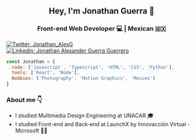 <h2 align = center>Hey, I'm Jonathan Guerra 🙂</h2>
<h3 align = center>Front-end Web Developer 💻 | Mexican 🇲🇽</h3>

[![Twitter: Jonathan_AlexG](https://img.shields.io/twitter/follow/Jonathan_AlexG?style=social)](https://twitter.com/Jonathan_AlexG)
[![Linkedin: Jonathan Alexander Guerra Guerrero](https://img.shields.io/badge/-JonathanGuerra-blue?style=flat-square&logo=Linkedin&logoColor=white&link=https://www.linkedin.com/in/jonathan-guerragro/)](https://www.linkedin.com/in/jonathan-guerragro/)


```javascript
const Jonathan = {
  code: ['Javascript', 'Typescript', 'HTML', 'CSS', 'Python'],
  tools: ['React', 'Node'],
  Hobbies: ['Photography', 'Motion Graphics', 'Movies']
}
```

<h3 >About me 👇</h3>

* I studied Multimedia Design Engineering at UNACAR 🎓
* I studied Front-end and Back-end at LaunchX by Innovacción Virtual - Microsoft 👨‍💻

